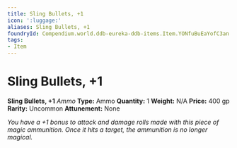 ```yaml
---
title: Sling Bullets, +1
icon: ':luggage:'
aliases: Sling Bullets, +1
foundryId: Compendium.world.ddb-eureka-ddb-items.Item.YONfuBuEaYofC3an
tags:
- Item
---
```


# Sling Bullets, +1

**Sling Bullets, +1**
_Ammo_
**Type:** Ammo
**Quantity:** 1
**Weight:** N/A
**Price:** 400 gp
**Rarity:** Uncommon
**Attunement:** None

*You have a +1 bonus to attack and damage rolls made with this piece of magic ammunition. Once it hits a target, the ammunition is no longer magical.*